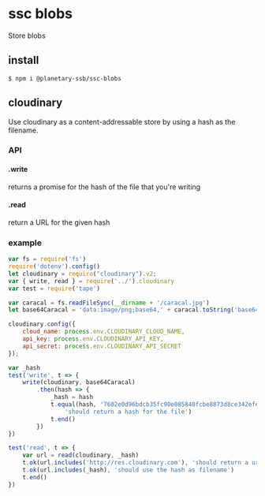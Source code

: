 # ssc blobs

Store blobs

## install

```
$ npm i @planetary-ssb/ssc-blobs
```

## cloudinary
Use cloudinary as a content-addressable store by using a hash as the filename.

### API
#### .write
returns a promise for the hash of the file that you're writing

#### .read
return a URL for the given hash

### example

```js
var fs = require('fs')
require('dotenv').config()
let cloudinary = require("cloudinary").v2;
var { write, read } = require('../').cloudinary
var test = require('tape')

var caracal = fs.readFileSync(__dirname + '/caracal.jpg')
let base64Caracal = 'data:image/png;base64,' + caracal.toString('base64')

cloudinary.config({ 
    cloud_name: process.env.CLOUDINARY_CLOUD_NAME,
    api_key: process.env.CLOUDINARY_API_KEY,
    api_secret: process.env.CLOUDINARY_API_SECRET
});

var _hash
test('write', t => {
    write(cloudinary, base64Caracal)
        .then(hash => {
            _hash = hash
            t.equal(hash, '7602e0d96bdcb35fc90e085840fcbe8873d8ce342efe7ec24a446b269093eb47',
                'should return a hash for the file')
            t.end()
        })
})

test('read', t => {
    var url = read(cloudinary, _hash)
    t.ok(url.includes('http://res.cloudinary.com'), 'should return a url')
    t.ok(url.includes(_hash), 'should use the hash as filename')
    t.end()
})
```
